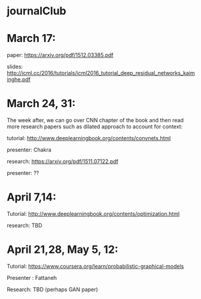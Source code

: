 # journalClub

# March 17:
paper: https://arxiv.org/pdf/1512.03385.pdf

slides: http://icml.cc/2016/tutorials/icml2016_tutorial_deep_residual_networks_kaiminghe.pdf 



# March 24, 31:
The week after, we can go over CNN chapter of the book and then read more research papers such as dilated approach to account for context:

tutorial: http://www.deeplearningbook.org/contents/convnets.html

presenter: Chakra

research: https://arxiv.org/pdf/1511.07122.pdf

presenter:  ??


# April 7,14:
Tutorial: http://www.deeplearningbook.org/contents/optimization.html

research: TBD

# April 21,28, May 5, 12:
Tutorial: https://www.coursera.org/learn/probabilistic-graphical-models

Presenter : Fattaneh

Research: TBD (perhaps GAN paper)





 
